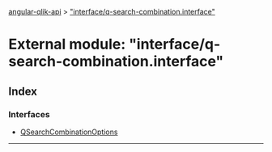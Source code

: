 [angular-qlik-api](../README.md) > ["interface/q-search-combination.interface"](../modules/_interface_q_search_combination_interface_.md)

# External module: "interface/q-search-combination.interface"

## Index

### Interfaces

* [QSearchCombinationOptions](../interfaces/_interface_q_search_combination_interface_.qsearchcombinationoptions.md)

---

